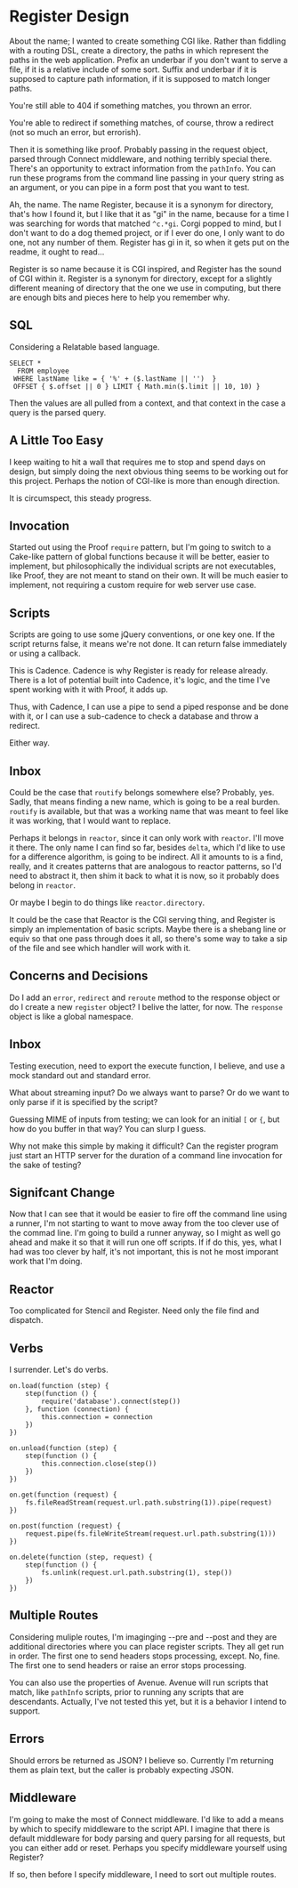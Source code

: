 # Register Design

About the name; I wanted to create something CGI like. Rather than fiddling with
a routing DSL, create a directory, the paths in which represent the paths in the
web application. Prefix an underbar if you don't want to serve a file, if it is
a relative include of some sort. Suffix and underbar if it is supposed to
capture path information, if it is supposed to match longer paths.

You're still able to 404 if something matches, you thrown an error.

You're able to redirect if something matches, of course, throw a redirect (not
so much an error, but errorish).

Then it is something like proof. Probably passing in the request object, parsed
through Connect middleware, and nothing terribly special there. There's an
opportunity to extract information from the `pathInfo`. You can run these
programs from the command line passing in your query string as an argument, or
you can pipe in a form post that you want to test.

Ah, the name. The name Register, because it is a synonym for directory, that's
how I found it, but I like that it as "gi" in the name, because for a time I was
searching for words that matched `^c.*gi`. Corgi popped to mind, but I don't
want to do a dog themed project, or if I ever do one, I only want to do one, not
any number of them. Register has gi in it, so when it gets put on the readme, it
ought to read...

Register is so name because it is CGI inspired, and Register has the sound of
CGI within it. Register is a synonym for directory, except for a slightly
different meaning of directory that the one we use in computing, but there are
enough bits and pieces here to help you remember why.

## SQL

Considering a Relatable based language.

```
SELECT *
  FROM employee
 WHERE lastName like = { '%' + ($.lastName || '')  }
 OFFSET { $.offset || 0 } LIMIT { Math.min($.limit || 10, 10) }
```

Then the values are all pulled from a context, and that context in the case a
query is the parsed query.

## A Little Too Easy

I keep waiting to hit a wall that requires me to stop and spend days on design,
but simply doing the next obvious thing seems to be working out for this
project.  Perhaps the notion of CGI-like is more than enough direction.

It is circumspect, this steady progress.

## Invocation

Started out using the Proof `require` pattern, but I'm going to switch to a
Cake-like pattern of global functions because it will be better, easier to
implement, but philosophically the individual scripts are not executables, like
Proof, they are not meant to stand on their own. It will be much easier to
implement, not requiring a custom require for web server use case.

## Scripts

Scripts are going to use some jQuery conventions, or one key one. If the script
returns false, it means we're not done. It can return false immediately or using
a callback.

This is Cadence. Cadence is why Register is ready for release already. There is
a lot of potential built into Cadence, it's logic, and the time I've spent
working with it with Proof, it adds up.

Thus, with Cadence, I can use a pipe to send a piped response and be done with
it, or I can use a sub-cadence to check a database and throw a redirect.

Either way.

## Inbox

Could be the case that `routify` belongs somewhere else? Probably, yes. Sadly,
that means finding a new name, which is going to be a real burden. `routify` is
available, but that was a working name that was meant to feel like it was
working, that I would want to replace.

Perhaps it belongs in `reactor`, since it can only work with `reactor`. I'll
move it there. The only name I can find so far, besides `delta`, which I'd like
to use for a difference algorithm, is going to be indirect. All it amounts to is
a find, really, and it creates patterns that are analogous to reactor patterns,
so I'd need to abstract it, then shim it back to what it is now, so it probably
does belong in `reactor`.

Or maybe I begin to do things like `reactor.directory`.

It could be the case that Reactor is the CGI serving thing, and Register is
simply an implementation of basic scripts. Maybe there is a shebang line or
equiv so that one pass through does it all, so there's some way to take a sip of
the file and see which handler will work with it.

## Concerns and Decisions

Do I add an `error`, `redirect` and `reroute` method to the response object or
do I create a new `register` object? I belive the latter, for now. The
`response` object is like a global namespace.

## Inbox

Testing execution, need to export the execute function, I believe, and use a
mock standard out and standard error.

What about streaming input? Do we always want to parse? Or do we want to only
parse if it is specified by the script?

Guessing MIME of inputs from testing; we can look for an initial `[` or `{`, but
how do you buffer in that way? You can slurp I guess.

Why not make this simple by making it difficult? Can the register program just
start an HTTP server for the duration of a command line invocation for the sake
of testing?

## Signifcant Change

Now that I can see that it would be easier to fire off the command line using a
runner, I'm not starting to want to move away from the too clever use of the
commad line. I'm going to build a runner anyway, so I might as well go ahead
and make it so that it will run one off scripts. If if do this, yes, what I had
was too clever by half, it's not important, this is not he most imporant work
that I'm doing.

## Reactor

Too complicated for Stencil and Register. Need only the file find and dispatch.

## Verbs

I surrender. Let's do verbs.

```
on.load(function (step) {
    step(function () {
        require('database').connect(step())
    }, function (connection) {
        this.connection = connection
    })
})

on.unload(function (step) {
    step(function () {
        this.connection.close(step())
    })
})

on.get(function (request) {
    fs.fileReadStream(request.url.path.substring(1)).pipe(request)
})

on.post(function (request) {
    request.pipe(fs.fileWriteStream(request.url.path.substring(1)))
})

on.delete(function (step, request) {
    step(function () {
        fs.unlink(request.url.path.substring(1), step())
    })
})
```

## Multiple Routes

Considering muliple routes, I'm imaginging --pre and --post and they are
additional directories where you can place register scripts. They all get run in
order. The first one to send headers stops processing, except. No, fine. The
first one to send headers or raise an error stops processing.

You can also use the properties of Avenue. Avenue will run scripts that match,
like `pathInfo` scripts, prior to running any scripts that are descendants.
Actually, I've not tested this yet, but it is a behavior I intend to support.

## Errors

Should errors be returned as JSON? I believe so. Currently I'm returning them as
plain text, but the caller is probably expecting JSON.

## Middleware

I'm going to make the most of Connect middleware. I'd like to add a means by
which to specify middleware to the script API. I imagine that there is default
middleware for body parsing and query parsing for all requests, but you can
either add or reset. Perhaps you specify middleware yourself using Register?

If so, then before I specify middleware, I need to sort out multiple routes.
